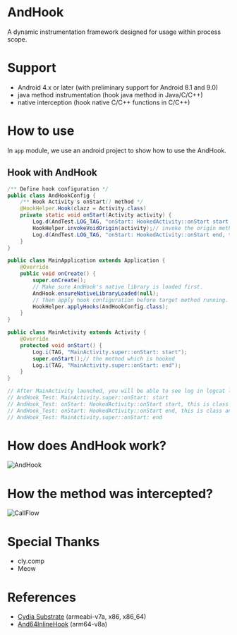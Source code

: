 # AndHook
A dynamic instrumentation framework designed for usage within process scope.

# Support
- Android 4.x or later (with preliminary support for Android 8.1 and 9.0)
- java method instrumentation (hook java method in Java/C/C++)
- native interception (hook native C/C++ functions in C/C++)

# How to use

In `app` module, we use an android project to show how to use the AndHook.

## Hook with AndHook

```java
/** Define hook configuration */
public class AndHookConfig {
    /** Hook Activity's onStart() method */
    @HookHelper.Hook(clazz = Activity.class)
    private static void onStart(Activity activity) {
        Log.d(AndTest.LOG_TAG, "onStart: HookedActivity::onStart start, this is " + activity.getClass());
        HookHelper.invokeVoidOrigin(activity);// invoke the origin method
        Log.d(AndTest.LOG_TAG, "onStart: HookedActivity::onStart end, this is " + activity.getClass());
    }
}

public class MainApplication extends Application {
    @Override
    public void onCreate() {
        super.onCreate();
        // Make sure AndHook's native library is loaded first.
        AndHook.ensureNativeLibraryLoaded(null);
        // Then apply hook configuration before target method running.
        HookHelper.applyHooks(AndHookConfig.class);
    }
}

public class MainActivity extends Activity {
    @Override
    protected void onStart() {
        Log.i(TAG, "MainActivity.super::onStart: start");
        super.onStart();// the method which is hooked
        Log.i(TAG, "MainActivity.super::onStart: end");
    }
}

// After MainActivity launched, you will be able to see log in logcat like:
// AndHook_Test: MainActivity.super::onStart: start
// AndHook_Test: onStart: HookedActivity::onStart start, this is class andhook.test.ui.MainActivity
// AndHook_Test: onStart: HookedActivity::onStart end, this is class andhook.test.ui.MainActivity
// AndHook_Test: MainActivity.super::onStart: end
```

# How does AndHook work?
![AndHook](https://github.com/Rprop/AndHook/raw/master/AndHook.png)

# How the method was intercepted?
![CallFlow](https://github.com/Rprop/AndHook/raw/master/CallFlow.png)

# Special Thanks
- cly.comp
- Meow

# References
- [Cydia Substrate](https://github.com/Rprop/AndHook/tree/6cca8575771d13cbe3907442e4ed6808381b6fd5/jni/utils/Substrate) (armeabi-v7a, x86, x86_64)
- [And64InlineHook](https://github.com/Rprop/And64InlineHook) (arm64-v8a)
